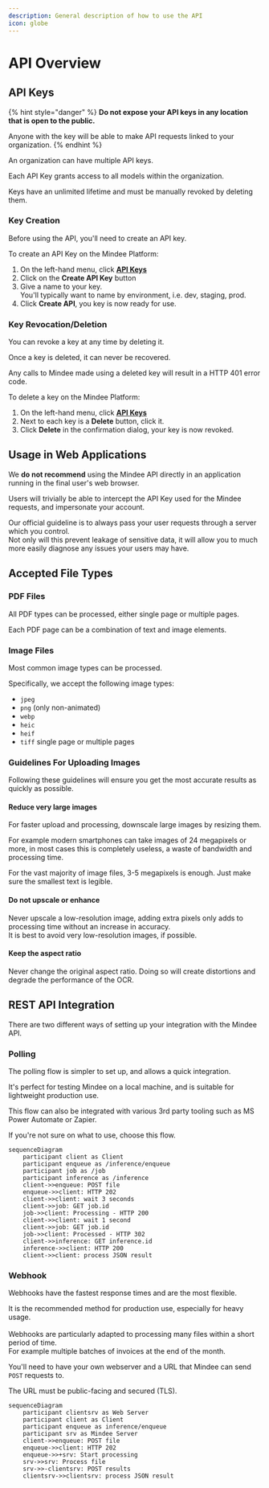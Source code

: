 ```yaml
---
description: General description of how to use the API
icon: globe
---
```


# API Overview

## API Keys

{% hint style="danger" %}
**Do not expose your API keys in any location that is open to the public.**

Anyone with the key will be able to make API requests linked to your organization.
{% endhint %}

An organization can have multiple API keys.

Each API Key grants access to all models within the organization.

Keys have an unlimited lifetime and must be manually revoked by deleting them.

### Key Creation

Before using the API, you'll need to create an API key.

To create an API Key on the Mindee Platform:

1. On the left-hand menu, click [**API Keys**](https://app.mindee.com/api-keys)
2. Click on the **Create API Key** button
3. Give a name to your key.\
   You'll typically want to name by environment, i.e. dev, staging, prod.
4. Click **Create API**, you key is now ready for use.

### Key Revocation/Deletion

You can revoke a key at any time by deleting it.

Once a key is deleted, it can never be recovered.

Any calls to Mindee made using a deleted key will result in a HTTP 401 error code.

To delete a key on the Mindee Platform:

1. On the left-hand menu, click [**API Keys**](https://app.mindee.com/api-keys)
2. Next to each key is a **Delete** button, click it.
3. Click **Delete** in the confirmation dialog, your key is now revoked.

## Usage in Web Applications

We **do not recommend** using the Mindee API directly in an application running in the final user's web browser.

Users will trivially be able to intercept the API Key used for the Mindee requests, and impersonate your account.

Our official guideline is to always pass your user requests through a server which you control.\
Not only will this prevent leakage of sensitive data, it will allow you to much more easily diagnose any issues your users may have.

## Accepted File Types

### PDF Files

All PDF types can be processed, either single page or multiple pages.

Each PDF page can be a combination of text and image elements.

### Image Files

Most common image types can be processed.

Specifically, we accept the following image types:

* `jpeg`
* `png` (only non-animated)
* `webp`
* `heic`
* `heif`
* `tiff` single page or multiple pages

### Guidelines For Uploading Images

Following these guidelines will ensure you get the most accurate results as quickly as possible.

#### **Reduce very large images**

For faster upload and processing, downscale large images by resizing them.

For example modern smartphones can take images of 24 megapixels or more, in most cases this is completely useless, a waste of bandwidth and processing time.

For the vast majority of image files, 3-5 megapixels is enough. Just make sure the smallest text is legible.

#### **Do not upscale or enhance**

Never upscale a low-resolution image, adding extra pixels only adds to processing time without an increase in accuracy.\
It is best to avoid very low-resolution images, if possible.

#### **Keep the aspect ratio**

Never change the original aspect ratio. Doing so will create distortions and degrade the performance of the OCR.

## REST API Integration

There are two different ways of setting up your integration with the Mindee API.

### Polling

The polling flow is simpler to set up, and allows a quick integration.

It's perfect for testing Mindee on a local machine, and is suitable for lightweight production use.

This flow can also be integrated with various 3rd party tooling such as MS Power Automate or Zapier.

If you're not sure on what to use, choose this flow.

```mermaid
sequenceDiagram
    participant client as Client
    participant enqueue as /inference/enqueue
    participant job as /job
    participant inference as /inference
    client->>enqueue: POST file
    enqueue->>client: HTTP 202
    client->>client: wait 3 seconds
    client->>job: GET job.id
    job->>client: Processing - HTTP 200
    client->>client: wait 1 second
    client->>job: GET job.id
    job->>client: Processed - HTTP 302
    client->>inference: GET inference.id
    inference->>client: HTTP 200
    client->>client: process JSON result
```

### Webhook

Webhooks have the fastest response times and are the most flexible.

It is the recommended method for production use, especially for heavy usage.\
\
Webhooks are particularly adapted to processing many files within a short period of time.\
For example multiple batches of invoices at the end of the month.

You'll need to have your own webserver and a URL that Mindee can send `POST` requests to.

The URL must be public-facing and secured (TLS).

```mermaid
sequenceDiagram
    participant clientsrv as Web Server
    participant client as Client
    participant enqueue as inference/enqueue
    participant srv as Mindee Server
    client->>enqueue: POST file
    enqueue->>client: HTTP 202
    enqueue->>+srv: Start processing
    srv->>srv: Process file
    srv->>-clientsrv: POST results
    clientsrv->>clientsrv: process JSON result
```
